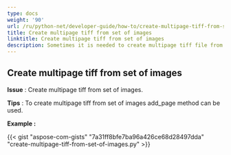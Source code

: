```yaml
---
type: docs
weight: '90'
url: /ru/python-net/developer-guide/how-to/create-multipage-tiff-from-set-of-images
title: Create multipage tiff from set of images
linktitle: Create multipage tiff from set of images
description: Sometimes it is needed to create multipage tiff file from set of images.
---
```


**Create multipage tiff from set of images**
-----------------------------------------

**Issue** : Create multipage tiff from set of images.

**Tips** : To create multipage tiff from set of images add_page method can be used.

**Example :**

{{< gist "aspose-com-gists" "7a31ff8bfe7ba96a426ce68d28497dda" "create-multipage-tiff-from-set-of-images.py" >}}
